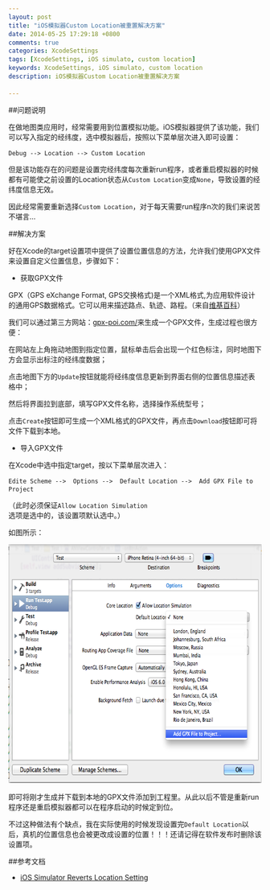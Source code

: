 ```yaml
---
layout: post
title: "iOS模拟器Custom Location被重置解决方案"
date: 2014-05-25 17:29:18 +0800
comments: true
categories: XcodeSettings
tags: [XcodeSettings, iOS simulato, custom location]
keywords: XcodeSettings, iOS simulato, custom location
description: iOS模拟器Custom Location被重置解决方案

---
```


##问题说明

在做地图类应用时，经常需要用到位置模拟功能。iOS模拟器提供了该功能，我们可以写入指定的经纬度，选中模拟器后，按照以下菜单层次进入即可设置：

```
Debug --> Location --> Custom Location
```
但是该功能存在的问题是设置完经纬度每次重新run程序，或者重启模拟器的时候都有可能使之前设置的Location状态从`Custom Location`变成`None`，导致设置的经纬度信息无效。

因此经常需要重新选择`Custom Location`，对于每天需要run程序n次的我们来说苦不堪言...

##解决方案

好在Xcode的target设置项中提供了设置位置信息的方法，允许我们使用GPX文件来设置自定义位置信息，步骤如下：

<!-- more -->

* 获取GPX文件

GPX（GPS eXchange Format, GPS交换格式)是一个XML格式,为应用软件设计的通用GPS数据格式。它可以用来描述路点、轨迹、路程。（来自[维基百科](http://zh.wikipedia.org/wiki/GPX)）

我们可以通过第三方网站：[gpx-poi.com/](http://gpx-poi.com/)来生成一个GPX文件，生成过程也很方便：

在网站左上角拖动地图到指定位置，鼠标单击后会出现一个红色标注，同时地图下方会显示出标注的经纬度数据；

点击地图下方的`Update`按钮就能将经纬度信息更新到界面右侧的位置信息描述表格中；

然后将界面拉到底部，填写GPX文件名称，选择操作系统型号；

点击`Create`按钮即可生成一个XML格式的GPX文件，再点击`Download`按钮即可将文件下载到本地。

* 导入GPX文件

在Xcode中选中指定target，按以下菜单层次进入：

```
Edite Scheme -->  Options -->  Default Location -->  Add GPX File to Project
```
（此时必须保证`Allow Location Simulation`选项是选中的，该设置项默认选中。）

如图所示：

<img src="/images/article3/default_location.png" width="703" height="475">

即可将刚才生成并下载到本地的GPX文件添加到工程里。从此以后不管是重新run程序还是重启模拟器都可以在程序启动的时候定到位。

不过这种做法有个缺点，我在实际使用的时候发现设置完`Default Location`以后，真机的位置信息也会被更改成设置的位置！！！还请记得在软件发布时删除该设置项。


##参考文档

* [iOS Simulator Reverts Location Setting](http://stackoverflow.com/questions/19719276/ios-simulator-reverts-location-setting)



